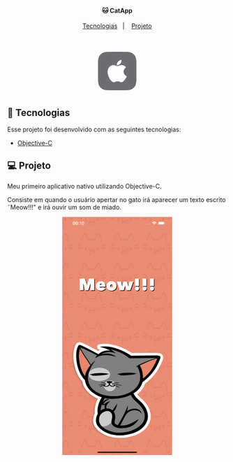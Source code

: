 <h4 align="center">
  🐱 CatApp
</h4>

<p align="center">
  <a href="#rocket-tecnologias">Tecnologias</a>&nbsp;&nbsp;&nbsp;|&nbsp;&nbsp;&nbsp;
  <a href="#-projeto">Projeto</a>
</p>

<br>

<p align="center">
  <img alt="Frontend" src="example/ios-logo.png" width=100px height=100px>
</p>

## :rocket: Tecnologias

Esse projeto foi desenvolvido com as seguintes tecnologias:

- [Objective-C](https://developer.apple.com/library/archive/documentation/Cocoa/Conceptual/ProgrammingWithObjectiveC/Introduction/Introduction.html)

## 💻 Projeto

Meu primeiro aplicativo nativo utilizando Objective-C.

Consiste em quando o usuário apertar no gato irá aparecer um texto escrito ˜Meow!!!" e irá ouvir um som de miado.



<p align="center">
  <img alt="Frontend" src="example/print.png" width="50%" height="50%">
</p>
